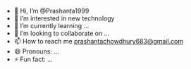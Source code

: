 - 👋 Hi, I’m @Prashanta1999
- 👀 I’m interested in new technology 
- 🌱 I’m currently learning ...
- 💞️ I’m looking to collaborate on ...
- 📫 How to reach me prashantachowdhury683@gmail.com
- 😄 Pronouns: ...
- ⚡ Fun fact: ...

<!---
Prashanta1999/Prashanta1999 is a ✨ special ✨ repository because its `README.md` (this file) appears on your GitHub profile.
You can click the Preview link to take a look at your changes.
--->
